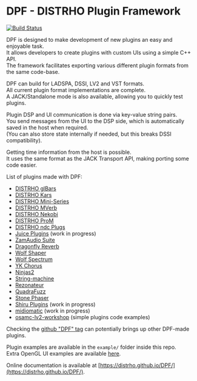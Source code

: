 # DPF - DISTRHO Plugin Framework
[![Build Status](https://travis-ci.org/DISTRHO/DPF.png)](https://travis-ci.org/DISTRHO/DPF)

DPF is designed to make development of new plugins an easy and enjoyable task.<br/>
It allows developers to create plugins with custom UIs using a simple C++ API.<br/>
The framework facilitates exporting various different plugin formats from the same code-base.<br/>

DPF can build for LADSPA, DSSI, LV2 and VST formats.<br/>
All current plugin format implementations are complete.<br/>
A JACK/Standalone mode is also available, allowing you to quickly test plugins.<br/>

Plugin DSP and UI communication is done via key-value string pairs.<br/>
You send messages from the UI to the DSP side, which is automatically saved in the host when required.<br/>
(You can also store state internally if needed, but this breaks DSSI compatibility).<br/>

Getting time information from the host is possible.<br/>
It uses the same format as the JACK Transport API, making porting some code easier.<br/>


List of plugins made with DPF:<br/>
 - [DISTRHO glBars](https://github.com/DISTRHO/glBars)
 - [DISTRHO Kars](https://github.com/DISTRHO/Kars)
 - [DISTRHO Mini-Series](https://github.com/DISTRHO/Mini-Series)
 - [DISTRHO MVerb](https://github.com/DISTRHO/MVerb)
 - [DISTRHO Nekobi](https://github.com/DISTRHO/Nekobi)
 - [DISTRHO ProM](https://github.com/DISTRHO/ProM)
 - [DISTRHO ndc Plugs](https://github.com/DISTRHO/ndc-Plugs)
 - [Juice Plugins](https://github.com/DISTRHO/JuicePlugins) (work in progress)
 - [ZamAudio Suite](https://github.com/zamaudio/zam-plugins)
 - [Dragonfly Reverb](https://michaelwillis.github.io/dragonfly-reverb)
 - [Wolf Shaper](https://github.com/pdesaulniers/wolf-shaper)
 - [Wolf Spectrum](https://github.com/pdesaulniers/wolf-spectrum)
 - [YK Chorus](https://github.com/SpotlightKid/ykchorus)
 - [Ninjas2](https://github.com/rghvdberg/ninjas2)
 - [String-machine](https://github.com/jpcima/string-machine)
 - [Rezonateur](https://github.com/jpcima/rezonateur)
 - [QuadraFuzz](https://github.com/jpcima/quadrafuzz)
 - [Stone Phaser](https://github.com/jpcima/stone-phaser)
 - [Shiru Plugins](https://github.com/linuxmao-org/shiru-plugins) (work in progress)
 - [midiomatic](https://github.com/SpotlightKid/midiomatic) (work in progress)
 - [osamc-lv2-workshop](https://github.com/osamc-lv2-workshop/lv2-workshop) (simple plugins code examples)

Checking the [github "DPF" tag](https://github.com/topics/dpf) can potentially brings up other DPF-made plugins.

Plugin examples are available in the `example/` folder inside this repo.<br/>
Extra OpenGL UI examples are available [here](https://github.com/DISTRHO/gl-examples).


Online documentation is available at [https://distrho.github.io/DPF/](https://distrho.github.io/DPF/).
